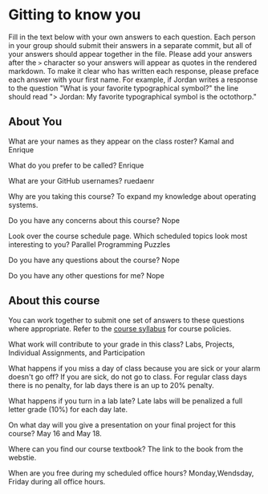 # Gitting to know you
Fill in the text below with your own answers to each question. Each person in your group should submit their answers in a separate commit, but all of your answers should appear together in the file. Please add your answers after the `>` character so your answers will appear as quotes in the rendered markdown. To make it clear who has written each response, please preface each answer with your first name. For example, if Jordan writes a response to the question "What is your favorite typographical symbol?" the line should read "> Jordan: My favorite typographical symbol is the octothorp." 

## About You
What are your names as they appear on the class roster?
Kamal and Enrique

What do you prefer to be called?
Enrique 

What are your GitHub usernames?
ruedaenr

Why are you taking this course?
To expand my knowledge about operating systems. 

Do you have any concerns about this course?
Nope

Look over the course schedule page. Which scheduled topics look most interesting to you?
Parallel Programming Puzzles

Do you have any questions about the course?
Nope

Do you have any other questions for me?
Nope

## About this course
You can work together to submit one set of answers to these questions where appropriate. Refer to the [course syllabus](http://www.cs.grinnell.edu/~curtsinger/teaching/2018S/CSC213/syllabus/) for course policies.

What work will contribute to your grade in this class?
Labs, Projects, Individual Assignments, and Participation

What happens if you miss a day of class because you are sick or your alarm doesn't go off?
If you are sick, do not go to class. For regular class days there is no penalty, for lab days there is an up to 20% penalty.

What happens if you turn in a lab late?
Late labs will be penalized a full letter grade (10%) for each day late.

On what day will you give a presentation on your final project for this course?
May 16 and May 18. 

Where can you find our course textbook?
The link to the book from the webstie.

When are you free during my scheduled office hours?
Monday,Wendsday, Friday during all office hours. 
